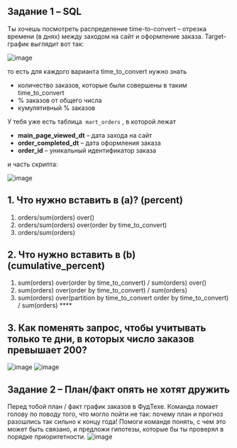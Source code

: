 ## Задание 1 – SQL


Ты хочешь посмотреть распределение time-to-convert – отрезка времени (в днях) между заходом на сайт и оформление заказа. 
Target-график выглядит вот так:

![image](https://user-images.githubusercontent.com/91524886/139208524-9218476b-6e4c-4975-b3f8-1aaeadbce1fd.png)

то есть для каждого варианта time_to_convert нужно знать

- количество заказов, которые были совершены в таким time_to_convert
- % заказов от общего числа
- кумулятивный % заказов

У тебя уже есть таблица  `mart_orders` , в которой лежат 

- **main_page_viewed_dt** – дата захода на сайт
- **order_completed_dt** – дата оформления заказа
- **order_id** – уникальный идентификатор заказа

 и часть скрипта:
 
![image](https://user-images.githubusercontent.com/91524886/139208034-4c41618e-bfb6-4a99-8920-b4f99afd2e24.png)

## 1. Что нужно вставить в (a)? (percent)

1. orders/sum(orders) over() 
2. orders/sum(orders) over(order by time_to_convert) 
3. orders/sum(orders)

## 2. Что нужно вставить в (b) (cumulative_percent)

1. sum(orders) over(order by time_to_convert) / sum(orders) over()
2. sum(orders) over(order by time_to_convert) / sum(orders) 
3. sum(orders) over(partition by time_to_convert order by time_to_convert) / sum(orders) ****

## 3. Как поменять запрос, чтобы учитывать только те дни, в которых число заказов превышает 200?
![image](https://user-images.githubusercontent.com/91524886/139208184-949cab86-d9ce-462a-9aaa-fb779ba84587.png)
![image](https://user-images.githubusercontent.com/91524886/139208251-16a3eaca-f89d-4627-88bc-c2768a540d6b.png)

## Задание 2 – План/факт опять не хотят дружить

Перед тобой план / факт график заказов в ФудТехе. Команда ломает голову по поводу того, что могло пойти не так: почему план и прогноз разошлись так сильно к концу года!
Помоги команде понять, с чем это может быть связано, и предложи гипотезы, которые бы ты проверял в порядке приоритетности.
![image](https://user-images.githubusercontent.com/91524886/139208378-14faec33-3d9d-4c4b-88f3-20701a741529.png)
